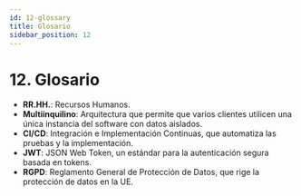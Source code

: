 ```yaml
---
id: 12-glossary
title: Glosario
sidebar_position: 12
---
```


# 12. Glosario

- **RR.HH.**: Recursos Humanos.
- **Multiinquilino**: Arquitectura que permite que varios clientes utilicen una única instancia del software con datos aislados.
- **CI/CD**: Integración e Implementación Continuas, que automatiza las pruebas y la implementación.
- **JWT**: JSON Web Token, un estándar para la autenticación segura basada en tokens.
- **RGPD**: Reglamento General de Protección de Datos, que rige la protección de datos en la UE.